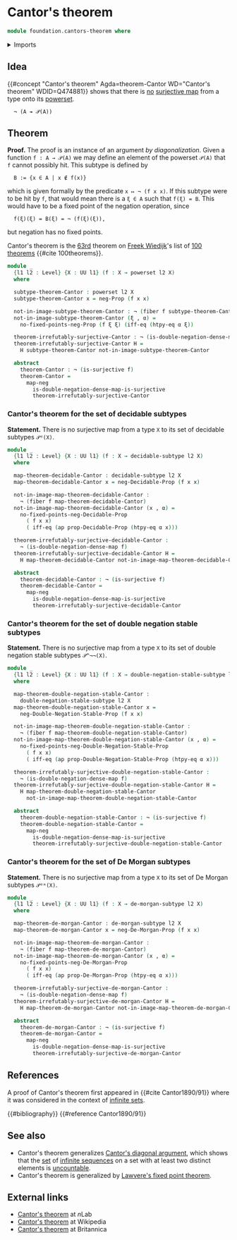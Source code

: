 # Cantor's theorem

```agda
module foundation.cantors-theorem where
```

<details><summary>Imports</summary>

```agda
open import foundation.action-on-identifications-functions
open import foundation.decidable-propositions
open import foundation.decidable-subtypes
open import foundation.dependent-pair-types
open import foundation.double-negation-stable-propositions
open import foundation.function-extensionality
open import foundation.logical-equivalences
open import foundation.negation
open import foundation.powersets
open import foundation.propositional-truncations
open import foundation.surjective-maps
open import foundation.universe-levels

open import foundation-core.empty-types
open import foundation-core.fibers-of-maps
open import foundation-core.propositions

open import logic.de-morgan-propositions
open import logic.de-morgan-subtypes
open import logic.double-negation-dense-maps
open import logic.double-negation-stable-subtypes
```

</details>

## Idea

{{#concept "Cantor's theorem" Agda=theorem-Cantor WD="Cantor's theorem" WDID=Q474881}}
shows that there is [no](foundation-core.negation.md)
[surjective map](foundation.surjective-maps.md) from a type onto its
[powerset](foundation.powersets.md).

```text
  ¬ (A ↠ 𝒫(A))
```

## Theorem

**Proof.** The proof is an instance of an argument _by diagonalization_. Given a
function `f : A → 𝒫(A)` we may define an element of the powerset `𝒫(A)` that `f`
cannot possibly hit. This subtype is defined by

```text
  B := {x ∈ A | x ∉ f(x)}
```

which is given formally by the predicate `x ↦ ¬ (f x x)`. If this subtype were
to be hit by `f`, that would mean there is a `ξ ∈ A` such that `f(ξ) = B`. This
would have to be a fixed point of the negation operation, since

```text
  f(ξ)(ξ) = B(ξ) = ¬ (f(ξ)(ξ)),
```

but negation has no fixed points.

Cantor's theorem is the [63rd](literature.100-theorems.md#63) theorem on
[Freek Wiedijk](http://www.cs.ru.nl/F.Wiedijk/)'s list of
[100 theorems](literature.100-theorems.md) {{#cite 100theorems}}.

```agda
module _
  {l1 l2 : Level} {X : UU l1} (f : X → powerset l2 X)
  where

  subtype-theorem-Cantor : powerset l2 X
  subtype-theorem-Cantor x = neg-Prop (f x x)

  not-in-image-subtype-theorem-Cantor : ¬ (fiber f subtype-theorem-Cantor)
  not-in-image-subtype-theorem-Cantor (ξ , α) =
    no-fixed-points-neg-Prop (f ξ ξ) (iff-eq (htpy-eq α ξ))

  theorem-irrefutably-surjective-Cantor : ¬ (is-double-negation-dense-map f)
  theorem-irrefutably-surjective-Cantor H =
    H subtype-theorem-Cantor not-in-image-subtype-theorem-Cantor

  abstract
    theorem-Cantor : ¬ (is-surjective f)
    theorem-Cantor =
      map-neg
        is-double-negation-dense-map-is-surjective
        theorem-irrefutably-surjective-Cantor
```

### Cantor's theorem for the set of decidable subtypes

**Statement.** There is no surjective map from a type `X` to its set of
decidable subtypes `𝒫ᵈ(X)`.

```agda
module _
  {l1 l2 : Level} {X : UU l1} (f : X → decidable-subtype l2 X)
  where

  map-theorem-decidable-Cantor : decidable-subtype l2 X
  map-theorem-decidable-Cantor x = neg-Decidable-Prop (f x x)

  not-in-image-map-theorem-decidable-Cantor :
    ¬ (fiber f map-theorem-decidable-Cantor)
  not-in-image-map-theorem-decidable-Cantor (x , α) =
    no-fixed-points-neg-Decidable-Prop
      ( f x x)
      ( iff-eq (ap prop-Decidable-Prop (htpy-eq α x)))

  theorem-irrefutably-surjective-decidable-Cantor :
    ¬ (is-double-negation-dense-map f)
  theorem-irrefutably-surjective-decidable-Cantor H =
    H map-theorem-decidable-Cantor not-in-image-map-theorem-decidable-Cantor

  abstract
    theorem-decidable-Cantor : ¬ (is-surjective f)
    theorem-decidable-Cantor =
      map-neg
        is-double-negation-dense-map-is-surjective
        theorem-irrefutably-surjective-decidable-Cantor
```

### Cantor's theorem for the set of double negation stable subtypes

**Statement.** There is no surjective map from a type `X` to its set of double
negation stable subtypes `𝒫^¬¬(X)`.

```agda
module _
  {l1 l2 : Level} {X : UU l1} (f : X → double-negation-stable-subtype l2 X)
  where

  map-theorem-double-negation-stable-Cantor :
    double-negation-stable-subtype l2 X
  map-theorem-double-negation-stable-Cantor x =
    neg-Double-Negation-Stable-Prop (f x x)

  not-in-image-map-theorem-double-negation-stable-Cantor :
    ¬ (fiber f map-theorem-double-negation-stable-Cantor)
  not-in-image-map-theorem-double-negation-stable-Cantor (x , α) =
    no-fixed-points-neg-Double-Negation-Stable-Prop
      ( f x x)
      ( iff-eq (ap prop-Double-Negation-Stable-Prop (htpy-eq α x)))

  theorem-irrefutably-surjective-double-negation-stable-Cantor :
    ¬ (is-double-negation-dense-map f)
  theorem-irrefutably-surjective-double-negation-stable-Cantor H =
    H map-theorem-double-negation-stable-Cantor
      not-in-image-map-theorem-double-negation-stable-Cantor

  abstract
    theorem-double-negation-stable-Cantor : ¬ (is-surjective f)
    theorem-double-negation-stable-Cantor =
      map-neg
        is-double-negation-dense-map-is-surjective
        theorem-irrefutably-surjective-double-negation-stable-Cantor
```

### Cantor's theorem for the set of De Morgan subtypes

**Statement.** There is no surjective map from a type `X` to its set of De
Morgan subtypes `𝒫ᵈᵐ(X)`.

```agda
module _
  {l1 l2 : Level} {X : UU l1} (f : X → de-morgan-subtype l2 X)
  where

  map-theorem-de-morgan-Cantor : de-morgan-subtype l2 X
  map-theorem-de-morgan-Cantor x = neg-De-Morgan-Prop (f x x)

  not-in-image-map-theorem-de-morgan-Cantor :
    ¬ (fiber f map-theorem-de-morgan-Cantor)
  not-in-image-map-theorem-de-morgan-Cantor (x , α) =
    no-fixed-points-neg-De-Morgan-Prop
      ( f x x)
      ( iff-eq (ap prop-De-Morgan-Prop (htpy-eq α x)))

  theorem-irrefutably-surjective-de-morgan-Cantor :
    ¬ (is-double-negation-dense-map f)
  theorem-irrefutably-surjective-de-morgan-Cantor H =
    H map-theorem-de-morgan-Cantor not-in-image-map-theorem-de-morgan-Cantor

  abstract
    theorem-de-morgan-Cantor : ¬ (is-surjective f)
    theorem-de-morgan-Cantor =
      map-neg
        is-double-negation-dense-map-is-surjective
        theorem-irrefutably-surjective-de-morgan-Cantor
```

## References

A proof of Cantor's theorem first appeared in {{#cite Cantor1890/91}} where it
was considered in the context of [infinite sets](set-theory.infinite-sets.md).

{{#bibliography}} {{#reference Cantor1890/91}}

## See also

- Cantor's theorem generalizes
  [Cantor's diagonal argument](set-theory.cantors-diagonal-argument.md), which
  shows that the [set](foundation-core.sets.md) of
  [infinite sequences](foundation.sequences.md) on a set with at least two
  distinct elements is [uncountable](set-theory.uncountable-sets.md).
- Cantor's theorem is generalized by
  [Lawvere's fixed point theorem](foundation.lawveres-fixed-point-theorem.md).

## External links

- [Cantor's theorem](https://ncatlab.org/nlab/show/Cantor%27s+theorem) at $n$Lab
- [Cantor's theorem](https://en.wikipedia.org/wiki/Cantor%27s_theorem) at
  Wikipedia
- [Cantor's theorem](https://www.britannica.com/science/Cantors-theorem) at
  Britannica
